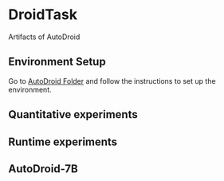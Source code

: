 # DroidTask

Artifacts of AutoDroid


## Environment Setup

Go to [AutoDroid Folder](./AutoDroid/) and follow the instructions to set up the environment.


## Quantitative experiments 

## Runtime experiments 

## AutoDroid-7B